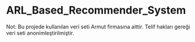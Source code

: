 # ARL_Based_Recommender_System
Not: Bu projede kullanılan veri seti Armut firmasına aittir. Telif hakları gereği veri seti anonimleştirilmiştir.
